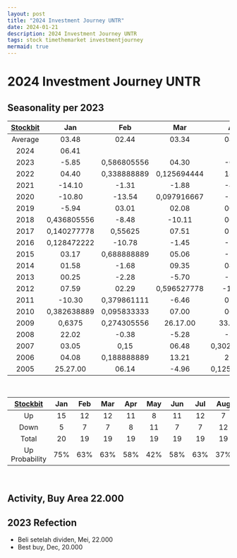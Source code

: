 ```yaml
---
layout: post
title: "2024 Investment Journey UNTR"
date: 2024-01-21
description: 2024 Investment Journey UNTR
tags: stock timethemarket investmentjourney
mermaid: true
---
```


# 2024 Investment Journey UNTR


## Seasonality per 2023

|[Stockbit](https://stockbit.com/symbol/UNTR/seasonality)|Jan|Feb|Mar|Apr|May|Jun|Jul|Aug|Sep|Oct|Nov|Dec|Year|
|:-:|:-:|:-:|:-:|:-:|:-:|:-:|:-:|:-:|:-:|:-:|:-:|:-:|:-:|
Average|03.48|02.44|03.34|04.20|-1.21|01.14|0,311805556|-2.49|0,095833333|00.02|-2.51|03.48|24.27.00
2024|06.41||||||||||||06.53
2023|-5.85|0,586805556|04.30|-0.69|-23.10|0,216666667|18.26|-5.54|0,378472222|-11.06|-12.84|03.31|-13.31
2022|04.40|0,338888889|0,125694444|18.49|03.39|-9.27|0,592361111|0,222222222|-3.03|-1.60|-4.64|-15.34|19.06
2021|-14.10|-1.31|-1.88|-4.29|06.49|-10.20|-3.46|0,13125|29.51.00|-9.42|-9.34|0,177083333|-16.57
2020|-10.80|-13.54|0,097916667|-3.55|-3.68|05.41|29.00.00|0,342361111|-0.87|-7.35|0,394444444|0,670138889|22.58
2019|-5.94|03.01|02.08|00.46|-6.72|11.24|-11.61|-16.05|-1.67|05.35|-3.46|0,14375|-21.30
2018|0,436805556|-8.48|-10.11|06.56|0,138194444|-9.84|11.55|-2.41|-4.07|01.52|-17.91|-0.55|-22.74
2017|0,140277778|0,55625|07.51|01.51|03.25|-1.17|0,420138889|0,045833333|0,250694444|08.36|-3.39|0,254861111|66.98
2016|0,128472222|-10.78|-1.45|-1.96|-5.33|04.23|06.42|19.05|-5.60|22.18|-2.89|01.19|26.49.00
2015|03.17|0,688888889|05.06|-1.83|-5.14|00.37|-0.86|-5.32|-8.63|03.58|-9.94|0,19375|-2.45
2014|01.58|-1.68|09.35|04.58|-0.12|06.57|-0.87|-3.28|-10.16|-7.66|-0.27|-5.32|-8.68
2013|00.25|-2.28|-5.70|-2.47|-8.17|0,504166667|-7.69|-5.95|03.16|07.36|04.29|04.11|-3.80
2012|07.59|02.29|0,596527778|-10.30|-21.96|-7.58|-1.64|-4.52|03.24|0,10625|-19.19|15.54|-25.24
2011|-10.30|0,379861111|-6.46|07.14|0,145138889|08.26|0,419444444|-13.55|-6.78|0,515277778|-5.08|0,559027778|14.44
2010|0,382638889|0,095833333|07.00|06.27|-5.90|02.18|07.47|-8.69|11.14|08.56|0,166666667|03.48|53.55.00
2009|0,6375|0,274305556|26.17.00|33.33.00|0,553472222|-1.97|30.15.00|04.25|15.56|-3.85|-0.33|0,172222222|244.48.00
2008|22.02|-0.38|-5.28|-3.98|0,855555556|-15.92|-6.17|-5.11|-8.70|-66.67|26.22.00|0,463888889|-58.20
2007|03.05|0,15|06.48|0,302777778|-4.43|09.27|04.24|-5.81|01.23|33.54.00|0,134722222|-3.11|63.92
2006|04.08|0,188888889|13.21|21.09|-0.92|00.00|0,173611111|0,130555556|05.22|08.27|-1.53|01.55|78.20.00
2005|25.27.00|06.14|-4.96|0,125694444|11.02|0,593055556|19.46|-12.92|00.00|-4.52|-2.70|02.08|61.54.00
<br />

|[Stockbit](https://stockbit.com/symbol/UNTR/seasonality)|Jan|Feb|Mar|Apr|May|Jun|Jul|Aug|Sep|Oct|Nov|Dec|Year|
|:-:|:-:|:-:|:-:|:-:|:-:|:-:|:-:|:-:|:-:|:-:|:-:|:-:|:-:|
Up|15|12|12|11|8|11|12|7|9|11|5|15|11
Down|5|7|7|8|11|7|7|12|9|8|14|4|9
Total|20|19|19|19|19|19|19|19|19|19|19|19|20
Up Probability|75%|63%|63%|58%|42%|58%|63%|37%|47%|58%|26%|79%|55%

<br />

## Activity, Buy Area 22.000


## 2023 Refection
- Beli setelah dividen, Mei, 22.000
- Best buy, Dec, 20.000